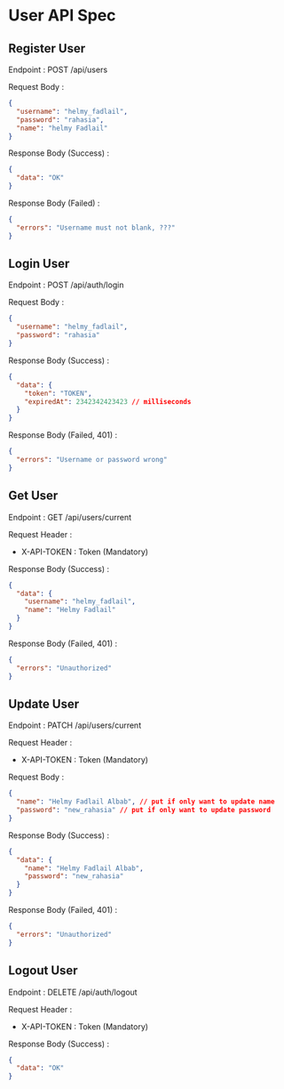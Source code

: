 # User API Spec

## Register User

Endpoint : POST /api/users

Request Body :

```json
{
  "username": "helmy_fadlail",
  "password": "rahasia",
  "name": "helmy Fadlail"
}
```

Response Body (Success) :

```json
{
  "data": "OK"
}
```

Response Body (Failed) :

```json
{
  "errors": "Username must not blank, ???"
}
```

## Login User

Endpoint : POST /api/auth/login

Request Body :

```json
{
  "username": "helmy_fadlail",
  "password": "rahasia"
}
```

Response Body (Success) :

```json
{
  "data": {
    "token": "TOKEN",
    "expiredAt": 2342342423423 // milliseconds
  }
}
```

Response Body (Failed, 401) :

```json
{
  "errors": "Username or password wrong"
}
```

## Get User

Endpoint : GET /api/users/current

Request Header :

- X-API-TOKEN : Token (Mandatory)

Response Body (Success) :

```json
{
  "data": {
    "username": "helmy_fadlail",
    "name": "Helmy Fadlail"
  }
}
```

Response Body (Failed, 401) :

```json
{
  "errors": "Unauthorized"
}
```

## Update User

Endpoint : PATCH /api/users/current

Request Header :

- X-API-TOKEN : Token (Mandatory)

Request Body :

```json
{
  "name": "Helmy Fadlail Albab", // put if only want to update name
  "password": "new_rahasia" // put if only want to update password
}
```

Response Body (Success) :

```json
{
  "data": {
    "name": "Helmy Fadlail Albab",
    "password": "new_rahasia"
  }
}
```

Response Body (Failed, 401) :

```json
{
  "errors": "Unauthorized"
}
```

## Logout User

Endpoint : DELETE /api/auth/logout

Request Header :

- X-API-TOKEN : Token (Mandatory)

Response Body (Success) :

```json
{
  "data": "OK"
}
```
